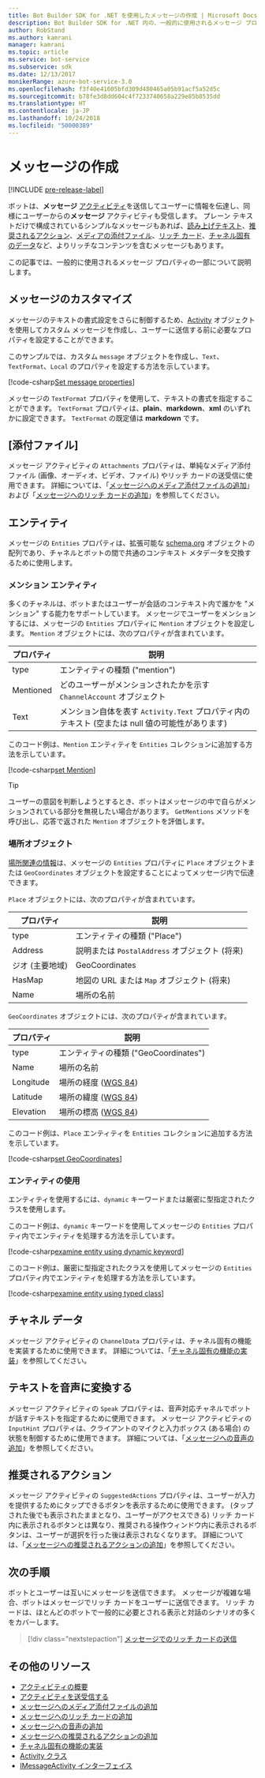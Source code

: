 ```yaml
---
title: Bot Builder SDK for .NET を使用したメッセージの作成 | Microsoft Docs
description: Bot Builder SDK for .NET 内の、一般的に使用されるメッセージ プロパティについて説明します。
author: RobStand
ms.author: kamrani
manager: kamrani
ms.topic: article
ms.service: bot-service
ms.subservice: sdk
ms.date: 12/13/2017
monikerRange: azure-bot-service-3.0
ms.openlocfilehash: f3f40e41605bfd309d480465a05b91acf5a52d5c
ms.sourcegitcommit: b78fe3d8dd604c4f7233740658a229e85b8535dd
ms.translationtype: HT
ms.contentlocale: ja-JP
ms.lasthandoff: 10/24/2018
ms.locfileid: "50000389"
---
```

# <a name="create-messages"></a>メッセージの作成

[!INCLUDE [pre-release-label](../includes/pre-release-label-v3.md)]

ボットは、**メッセージ** [アクティビティ](bot-builder-dotnet-activities.md)を送信してユーザーに情報を伝達し、同様にユーザーからの**メッセージ** アクティビティも受信します。 プレーン テキストだけで構成されているシンプルなメッセージもあれば、[読み上げテキスト](bot-builder-dotnet-text-to-speech.md)、[推奨されるアクション](bot-builder-dotnet-add-suggested-actions.md)、[メディアの添付ファイル](bot-builder-dotnet-add-media-attachments.md)、[リッチ カード](bot-builder-dotnet-add-rich-card-attachments.md)、[チャネル固有のデータ](bot-builder-dotnet-channeldata.md)など、よりリッチなコンテンツを含むメッセージもあります。 

この記事では、一般的に使用されるメッセージ プロパティの一部について説明します。

## <a name="customizing-a-message"></a>メッセージのカスタマイズ

メッセージのテキストの書式設定をさらに制御するため、[Activity](https://docs.botframework.com/en-us/csharp/builder/sdkreference/dc/d2f/class_microsoft_1_1_bot_1_1_connector_1_1_activity.html) オブジェクトを使用してカスタム メッセージを作成し、ユーザーに送信する前に必要なプロパティを設定することができます。

このサンプルでは、カスタム `message` オブジェクトを作成し、`Text`、`TextFormat`、`Local` のプロパティを設定する方法を示しています。

[!code-csharp[Set message properties](../includes/code/dotnet-create-messages.cs#setBasicProperties)]

メッセージの `TextFormat` プロパティを使用して、テキストの書式を指定することができます。 `TextFormat` プロパティは、**plain**、**markdown**、**xml** のいずれかに設定できます。 `TextFormat` の既定値は **markdown** です。 

## <a name="attachments"></a>[添付ファイル]

メッセージ アクティビティの `Attachments` プロパティは、単純なメディア添付ファイル (画像、オーディオ、ビデオ、ファイル) やリッチ カードの送受信に使用できます。 詳細については、「[メッセージへのメディア添付ファイルの追加](bot-builder-dotnet-add-media-attachments.md)」および「[メッセージへのリッチ カードの追加](bot-builder-dotnet-add-rich-card-attachments.md)」を参照してください。

## <a name="entities"></a>エンティティ

メッセージの `Entities` プロパティは、拡張可能な <a href="http://schema.org/" target="_blank">schema.org</a> オブジェクトの配列であり、チャネルとボットの間で共通のコンテキスト メタデータを交換するために使用します。

### <a name="mention-entities"></a>メンション エンティティ

多くのチャネルは、ボットまたはユーザーが会話のコンテキスト内で誰かを "メンション" する能力をサポートしています。 メッセージでユーザーをメンションするには、メッセージの `Entities` プロパティに `Mention` オブジェクトを設定します。 `Mention` オブジェクトには、次のプロパティが含まれています。 

| プロパティ | 説明 | 
|----|----|
| type | エンティティの種類 ("mention") | 
| Mentioned | どのユーザーがメンションされたかを示す `ChannelAccount` オブジェクト | 
| Text | メンション自体を表す `Activity.Text` プロパティ内のテキスト (空または null 値の可能性があります) |

このコード例は、`Mention` エンティティを `Entities` コレクションに追加する方法を示しています。

[!code-csharp[set Mention](../includes/code/dotnet-create-messages.cs#setMention)]

> [!TIP]
> ユーザーの意図を判断しようとするとき、ボットはメッセージの中で自らがメンションされている部分を無視したい場合があります。 `GetMentions` メソッドを呼び出し、応答で返された `Mention` オブジェクトを評価します。

### <a name="place-objects"></a>場所オブジェクト

<a href="https://schema.org/Place" target="_blank">場所関連の情報</a>は、メッセージの `Entities` プロパティに `Place` オブジェクトまたは `GeoCoordinates` オブジェクトを設定することによってメッセージ内で伝達できます。 

`Place` オブジェクトには、次のプロパティが含まれています。

| プロパティ | 説明 | 
|----|----|
| type | エンティティの種類 ("Place") |
| Address | 説明または `PostalAddress` オブジェクト (将来) | 
| ジオ (主要地域)  | GeoCoordinates | 
| HasMap | 地図の URL または `Map` オブジェクト (将来) |
| Name | 場所の名前 |

`GeoCoordinates` オブジェクトには、次のプロパティが含まれています。

| プロパティ | 説明 | 
|----|----|
| type | エンティティの種類 ("GeoCoordinates") |
| Name | 場所の名前 |
| Longitude | 場所の経度 (<a href="https://en.wikipedia.org/wiki/World_Geodetic_System" target="_blank">WGS 84</a>) | 
| Latitude | 場所の緯度 (<a href="https://en.wikipedia.org/wiki/World_Geodetic_System" target="_blank">WGS 84</a>) | 
| Elevation | 場所の標高 (<a href="https://en.wikipedia.org/wiki/World_Geodetic_System" target="_blank">WGS 84</a>) | 

このコード例は、`Place` エンティティを `Entities` コレクションに追加する方法を示しています。

[!code-csharp[set GeoCoordinates](../includes/code/dotnet-create-messages.cs#setGeoCoord)]

### <a name="consume-entities"></a>エンティティの使用

エンティティを使用するには、`dynamic` キーワードまたは厳密に型指定されたクラスを使用します。

このコード例は、`dynamic` キーワードを使用してメッセージの `Entities` プロパティ内でエンティティを処理する方法を示しています。

[!code-csharp[examine entity using dynamic keyword](../includes/code/dotnet-create-messages.cs#examineEntity1)]

このコード例は、厳密に型指定されたクラスを使用してメッセージの `Entities` プロパティ内でエンティティを処理する方法を示しています。

[!code-csharp[examine entity using typed class](../includes/code/dotnet-create-messages.cs#examineEntity2)]

## <a name="channel-data"></a>チャネル データ

メッセージ アクティビティの `ChannelData` プロパティは、チャネル固有の機能を実装するために使用できます。 詳細については、「[チャネル固有の機能の実装](bot-builder-dotnet-channeldata.md)」を参照してください。

## <a name="text-to-speech"></a>テキストを音声に変換する

メッセージ アクティビティの `Speak` プロパティは、音声対応チャネルでボットが話すテキストを指定するために使用できます。 メッセージ アクティビティの `InputHint` プロパティは、クライアントのマイクと入力ボックス (ある場合) の状態を制御するために使用できます。 詳細については、「[メッセージへの音声の追加](bot-builder-dotnet-text-to-speech.md)」を参照してください。

## <a name="suggested-actions"></a>推奨されるアクション

メッセージ アクティビティの `SuggestedActions` プロパティは、ユーザーが入力を提供するためにタップできるボタンを表示するために使用できます。 (タップされた後でも表示されたままとなり、ユーザーがアクセスできる) リッチ カード内に表示されるボタンとは異なり、推奨される操作ウィンドウ内に表示されるボタンは、ユーザーが選択を行った後は表示されなくなります。 詳細については、「[メッセージへの推奨されるアクションの追加](bot-builder-dotnet-add-suggested-actions.md)」を参照してください。

## <a name="next-steps"></a>次の手順

ボットとユーザーは互いにメッセージを送信できます。 メッセージが複雑な場合、ボットはメッセージでリッチ カードをユーザーに送信できます。 リッチ カードは、ほとんどのボットで一般的に必要とされる表示と対話のシナリオの多くをカバーします。

> [!div class="nextstepaction"]
> [メッセージでのリッチ カードの送信](bot-builder-dotnet-add-rich-card-attachments.md)

## <a name="additional-resources"></a>その他のリソース

- [アクティビティの概要](bot-builder-dotnet-activities.md)
- [アクティビティを送受信する](bot-builder-dotnet-connector.md)
- [メッセージへのメディア添付ファイルの追加](bot-builder-dotnet-add-media-attachments.md)
- [メッセージへのリッチ カードの追加](bot-builder-dotnet-add-rich-card-attachments.md)
- [メッセージへの音声の追加](bot-builder-dotnet-text-to-speech.md)
- [メッセージへの推奨されるアクションの追加](bot-builder-dotnet-add-suggested-actions.md)
- [チャネル固有の機能の実装](bot-builder-dotnet-channeldata.md)
- <a href="https://docs.botframework.com/en-us/csharp/builder/sdkreference/dc/d2f/class_microsoft_1_1_bot_1_1_connector_1_1_activity.html" target="_blank">Activity クラス</a>
- <a href="/dotnet/api/microsoft.bot.connector.imessageactivity" target="_blank">IMessageActivity インターフェイス</a>

